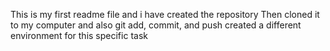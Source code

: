 This is my first readme file and i have created the repository
Then cloned it to my computer and also git add, commit, and push
created a different environment for this specific task


